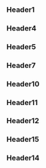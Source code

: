 ### Header1


### Header4


### Header5

### Header7

### Header10

### Header11

### Header12

### Header15

### Header14